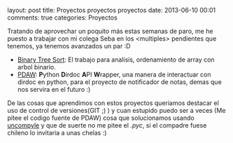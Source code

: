 layout: post
title: Proyectos proyectos proyectos
date: 2013-06-10 00:01
comments: true
categories: Proyectos

Tratando de aprovechar un poquito más estas semanas de paro, me he puesto a trabajar con mi colega Seba en los \<multiples\> pendientes que tenemos, ya tenemos avanzados un par :D

* [Binary Tree Sort](https://github.com/RatasRecursivas/bstsort): El trabajo para analisis, ordenamiento de array con arbol binario.
* [PDAW](https://github.com/pperez/pdaw/): **P**ython **D**irdoc **A**PI **W**rapper, una manera de interactuar con dirdoc en python, para el proyecto de notificador de notas, demas que nos servira en el futuro :)
	
De las cosas que aprendimos con estos proyectos queriamos destacar el uso de control de versiones(GIT ;) ) y cuan estupido puedo ser a veces (Me pitee el codigo fuente de PDAW) cosa que solucionamos usando [uncompyle](https://github.com/gstarnberger/uncompyle "Uncompyle en github, master!") y que de suerte no me pitee el *.pyc*, si el compadre fuese chileno lo invitaria a unas chelas :)